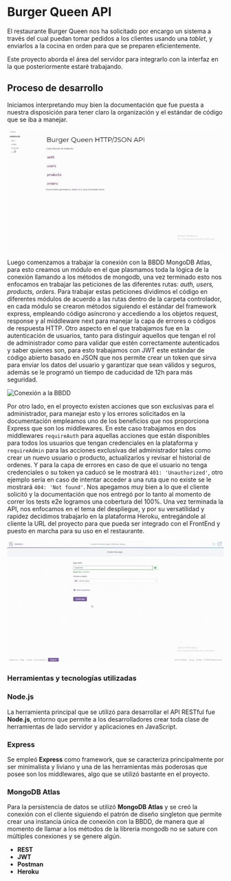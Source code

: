 # Burger Queen API

El restaurante Burger Queen nos ha solicitado por encargo un sistema a través del cual puedan tomar pedidos a los clientes usando una *tablet*, y enviarlos a la cocina en orden para que se preparen eficientemente.

Este proyecto aborda el área del servidor para integrarlo con la interfaz en la que posteriormente estaré trabajando.

## Proceso de desarrollo

Iniciamos interpretando muy bien la documentación que fue puesta a nuestra disposición para tener claro la organización y el estándar de código que se iba a manejar.

![Documentación](./assets/doc-readme.gif)

Luego comenzamos a trabajar la conexión con la BBDD MongoDB Atlas, para esto creamos un módulo en el que plasmamos toda la lógica de la conexión llamando a los métodos de mongodb, una vez terminado esto nos enfocamos en trabajar las peticiones de las diferentes rutas: *auth, users, products, orders*.
Para trabajar estas peticiones dividimos el código en diferentes módulos de acuerdo a las rutas dentro de la carpeta controlador, en cada módulo se crearon métodos siguiendo el estándar del framework express, empleando código asíncrono y accediendo a los objetos request, response y al middleware next para manejar la capa de errores o códigos de respuesta HTTP.
Otro aspecto en el que trabajamos fue en la autenticación de usuarios, tanto para distinguir aquellos que tengan el rol de administrador como para validar que estén correctamente autenticados y saber quienes son, para esto trabajamos con JWT este estándar de código abierto basado en JSON que nos permite crear un token que sirva para enviar los datos del usuario y garantizar que sean válidos y seguros, además se le programó un tiempo de caducidad de 12h para más seguridad.

![Conexión a la BBDD](./assets/bbdd.gif)

Por otro lado, en el proyecto existen acciones que son exclusivas para el administrador, para manejar esto y los errores solicitados en la documentación empleamos uno de los beneficios que nos proporciona Express que son los middlewares. En este caso trabajamos en dos middlewares ```requireAuth``` para aquellas acciones que están disponibles para todos los usuarios que tengan credenciales en la plataforma y ```requireAdmin``` para las acciones exclusivas del administrador tales como crear un nuevo usuario o producto, actualizarlos y revisar el historial de ordenes.
Y para la capa de errores en caso de que el usuario no tenga credenciales o su token ya caducó se le mostrará ```401: 'Unauthorized'```, otro ejemplo sería en caso de intentar acceder a una ruta que no existe se le mostrará ```404: 'Not found'```.
Nos apegamos muy bien a lo que el cliente solicitó y la documentación que nos entregó por lo tanto al momento de correr los tests e2e logramos una cobertura del 100%.
Una vez terminada la API, nos enfocamos en el tema del despliegue, y por su versatilidad y rapidez decidimos trabajarlo en la plataforma Heroku, entregándole al cliente la URL del proyecto para que pueda ser integrado con el FrontEnd y puesto en marcha para su uso en el restaurante.

![Desplegando en Heroku](./assets/despliegue.gif)

### Herramientas y tecnologías utilizadas

### Node.js

La herramienta principal que se utilizó para desarrollar el API RESTful fue **Node.js**, entorno que permite a los desarrolladores crear toda clase de herramientas de lado servidor y aplicaciones en JavaScript.

### Express
Se empleó **Express** como framework, que se caracteriza principalmente por ser minimalista y liviano y una de las herramientas más poderosas que posee son los middlewares, algo que se utilizó bastante en el proyecto.

### MongoDB Atlas

Para la persistencia de datos se utilizó **MongoDB Atlas** y se creó la conexión con el cliente siguiendo el patrón de diseño singleton que permite crear una instancia única de conexión con la BBDD, de manera que al momento de llamar a los métodos de la librería mongodb no se sature con múltiples conexiones y se genere algún.

- **REST**
- **JWT**
- **Postman**
- **Heroku**